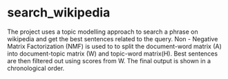 # search_wikipedia
The project uses a topic modelling approach to search a phrase on wikipedia and get the best sentences related to the query. Non - Negative Matrix Factorization (NMF) is used to to split the document-word matrix (A) into document-topic matrix (W) and topic-word matrix(H). Best sentences are then filtered out using scores from W. The final output is shown in a chronological order.
